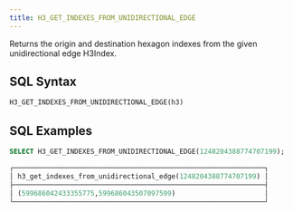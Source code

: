 ```yaml
---
title: H3_GET_INDEXES_FROM_UNIDIRECTIONAL_EDGE
---
```


Returns the origin and destination hexagon indexes from the given unidirectional edge H3Index.

## SQL Syntax

```sql
H3_GET_INDEXES_FROM_UNIDIRECTIONAL_EDGE(h3)
```

## SQL Examples

```sql
SELECT H3_GET_INDEXES_FROM_UNIDIRECTIONAL_EDGE(1248204388774707199);

┌──────────────────────────────────────────────────────────────┐
│ h3_get_indexes_from_unidirectional_edge(1248204388774707199) │
├──────────────────────────────────────────────────────────────┤
│ (599686042433355775,599686043507097599)                      │
└──────────────────────────────────────────────────────────────┘
```